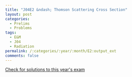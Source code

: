 ```yaml
---
title: "J04E2 &ndash; Thomson Scattering Cross Section"
layout: post
categories:
  - Prelims
  - Problems
tags:
  - E&M
  - J04
  - Radiation
permalink: /:categories/:year/:month/E2:output_ext
comments: false
---
```

<object data="2004J2E.pdf" type="application/pdf" width="100%" height="500"></object>
<div class="message"><a href='https://princetonprelim.com/prelim/12/'>Check for solutions to this year's exam</a></div>